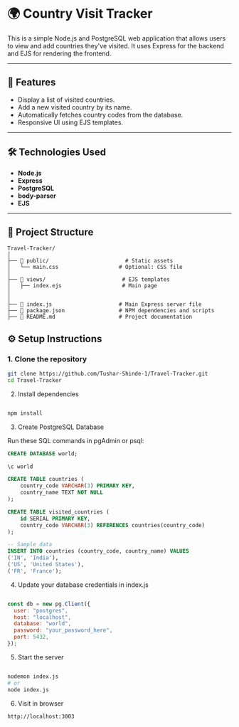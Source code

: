 # 🌍 Country Visit Tracker

This is a simple Node.js and PostgreSQL web application that allows users to view and add countries they've visited. It uses Express for the backend and EJS for rendering the frontend.

---

## 🚀 Features

- Display a list of visited countries.
- Add a new visited country by its name.
- Automatically fetches country codes from the database.
- Responsive UI using EJS templates.

---

## 🛠️ Technologies Used

- **Node.js**
- **Express**
- **PostgreSQL**
- **body-parser**
- **EJS**

---

## 📁 Project Structure

```project-folder/
Travel-Tracker/
│
├── 📁 public/                        # Static assets
│   └── main.css                   # Optional: CSS file
│
├── 📁 views/                        # EJS templates
│   ├── index.ejs                   # Main page
│   
│
├── 📄 index.js                     # Main Express server file
├── 📄 package.json                 # NPM dependencies and scripts
├── 📄 README.md                    # Project documentation
```

## ⚙️ Setup Instructions

### 1. Clone the repository
```bash
git clone https://github.com/Tushar-Shinde-1/Travel-Tracker.git
cd Travel-Tracker
```

2. Install dependencies
```bash

npm install
```
3. Create PostgreSQL Database
   
Run these SQL commands in pgAdmin or psql:

```sql
CREATE DATABASE world;

\c world

CREATE TABLE countries (
    country_code VARCHAR(3) PRIMARY KEY,
    country_name TEXT NOT NULL
);

CREATE TABLE visited_countries (
    id SERIAL PRIMARY KEY,
    country_code VARCHAR(3) REFERENCES countries(country_code)
);

-- Sample data
INSERT INTO countries (country_code, country_name) VALUES
('IN', 'India'),
('US', 'United States'),
('FR', 'France');
```
4. Update your database credentials in index.js
```js

const db = new pg.Client({
  user: "postgres",
  host: "localhost",
  database: "world",
  password: "your_password_here",
  port: 5432,
});
```
5. Start the server
```bash

nodemon index.js
# or
node index.js
```
6. Visit in browser
```arduino
http://localhost:3003
```

